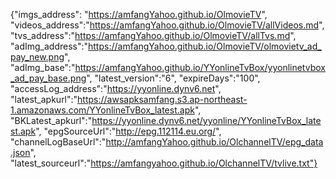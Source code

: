 {"imgs_address": "https://amfangYahoo.github.io/OlmovieTV", "videos_address":"https://amfangYahoo.github.io/OlmovieTV/allVideos.md", "tvs_address":"https://amfangYahoo.github.io/OlmovieTV/allTvs.md", "adImg_address":"https://amfangYahoo.github.io/OlmovieTV/olmovietv_ad_pay_new.png", "adImg_base":"https://amfangYahoo.github.io/YYonlineTvBox/yyonlinetvbox_ad_pay_base.png", "latest_version":"6", "expireDays":"100", "accessLog_address":"https://yyonline.dynv6.net", "latest_apkurl":"https://awsapksamfang.s3.ap-northeast-1.amazonaws.com/YYonlineTvBox_latest.apk", "BKLatest_apkurl":"https://yyonline.dynv6.net/yyonline/YYonlineTvBox_latest.apk", "epgSourceUrl":"http://epg.112114.eu.org/", "channelLogBaseUrl":"http://amfangYahoo.github.io/OlchannelTV/epg_data.json", "latest_sourceurl":"https://amfangyahoo.github.io/OlchannelTV/tvlive.txt"}
